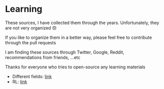 # Learning

These sources, I have collected them through the years. Unfortunately, they are not very organized 😞

If you like to organize them in a better way, please feel free to contribute through the pull requests

I am finding these sources through Twitter, Google, Reddit, recommendations from friends, …etc

Thanks for everyone who tries to open-source any learning materials

- Different fields: [link](https://github.com/hany606/awesome-sources/blob/main/Open%20Access%208efbf4bf461144b8a8e0b5f4a9f226a5/Learning%204c9062c42f87484c9721362cce2d3367/Learning%20Sources%20bbfaec0c1c504687bac1aa31a1905b01.md)
- RL: [link]([https://github.com/hany606/awesome-sources/blob/main/Open%20Access%208efbf4bf461144b8a8e0b5f4a9f226a5/Learning%204c9062c42f87484c9721362cce2d3367/Learning%20Sources%20bbfaec0c1c504687bac1aa31a1905b01.md](https://github.com/hany606/awesome-sources/blob/main/Open%20Access%208efbf4bf461144b8a8e0b5f4a9f226a5/Learning%204c9062c42f87484c9721362cce2d3367/Compile%20for%20RL%2076189433330341b48fc2f7d9ac7329a9.md))
